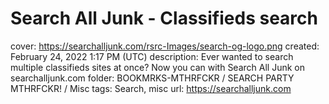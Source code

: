 # Search All Junk - Classifieds search

cover: https://searchalljunk.com/rsrc-Images/search-og-logo.png
created: February 24, 2022 1:17 PM (UTC)
description: Ever wanted to search multiple classifieds sites at once? Now you can with Search All Junk on searchalljunk.com
folder: BOOKMRKS-MTHRFCKR / SEARCH PARTY MTHRFCKR! / Misc
tags: Search, misc
url: https://searchalljunk.com